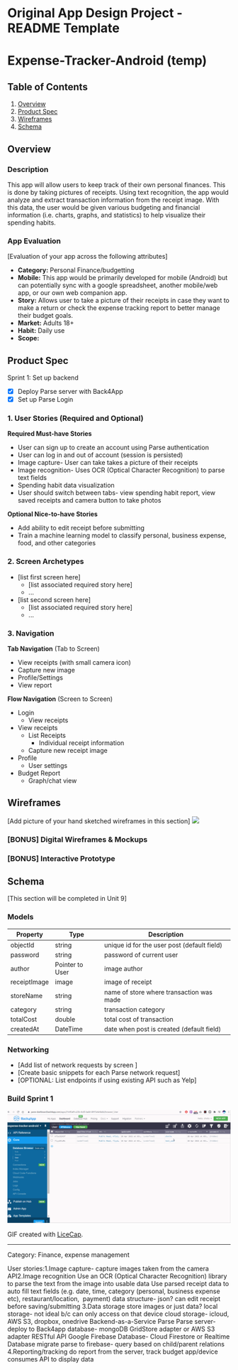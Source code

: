 Original App Design Project - README Template
===

# Expense-Tracker-Android (temp)

## Table of Contents
1. [Overview](#Overview)
1. [Product Spec](#Product-Spec)
1. [Wireframes](#Wireframes)
2. [Schema](#Schema)

## Overview
### Description
This app will allow users to keep track of their own personal finances. This is done by taking pictures of receipts. Using text recognition, the app would analyze and extract transaction information from the receipt image. With this data, the user would be given various budgeting and financial information (i.e. charts, graphs, and statistics) to help visualize their spending habits.

### App Evaluation
[Evaluation of your app across the following attributes]
- **Category:** Personal Finance/budgetting
- **Mobile:** This app would be primarily developed for mobile (Android) but can potentially sync with a google spreadsheet, another mobile/web app, or our own web companion app.
- **Story:** Allows user to take a picture of their receipts in case they want to make a return or check the expense tracking report to better manage their budget goals.
- **Market:** Adults 18+
- **Habit:** Daily use
- **Scope:** 

## Product Spec

Sprint 1: Set up backend
- [x] Deploy Parse server with Back4App
- [x] Set up Parse Login

### 1. User Stories (Required and Optional)

**Required Must-have Stories**

* User can sign up to create an account using Parse authentication
* User can log in and out of account (session is persisted)
* Image capture- User can take takes a picture of their receipts
* Image recognition- Uses OCR (Optical Character Recognition) to parse text fields
* Spending habit data visualization
* User should switch between tabs- view spending habit report, view saved receipts and camera button to take photos

**Optional Nice-to-have Stories**

* Add ability to edit receipt before submitting
* Train a machine learning model to classify personal, business expense, food, and other categories

### 2. Screen Archetypes

* [list first screen here]
   * [list associated required story here]
   * ...
* [list second screen here]
   * [list associated required story here]
   * ...

### 3. Navigation

**Tab Navigation** (Tab to Screen)

* View receipts (with small camera icon)
* Capture new image
* Profile/Settings
* View report

**Flow Navigation** (Screen to Screen)

* Login
   * View receipts
* View receipts
   * List Receipts
       * Individual receipt information
   * Capture new receipt image
* Profile
    * User settings
* Budget Report
    * Graph/chat view

## Wireframes
[Add picture of your hand sketched wireframes in this section]
<img src="YOUR_WIREFRAME_IMAGE_URL" width=600>

### [BONUS] Digital Wireframes & Mockups

### [BONUS] Interactive Prototype

## Schema 
[This section will be completed in Unit 9]
### Models

| Property | Type | Description |
| -------- | ---- | ----------- |
| objectId | string | unique id for the user post (default field) |
| password | string | password of current user |
| author | Pointer to User | image author |
| receiptImage | image | image of receipt |
| storeName | string | name of store where transaction was made |
| category | string | transaction category |
| totalCost | double | total cost of transaction |
| createdAt | DateTime | date when post is created (default field) |


### Networking
- [Add list of network requests by screen ]
- [Create basic snippets for each Parse network request]
- [OPTIONAL: List endpoints if using existing API such as Yelp]

### Build Sprint 1

<img src='sprint_1.gif' title='Video Walkthrough' width='' alt='Video Walkthrough' />

GIF created with [LiceCap](http://www.cockos.com/licecap/).

________________________

Category: Finance, expense management  

User stories:1.Image capture- capture images taken from the camera API2.Image recognition Use an OCR (Optical Character Recognition) library to parse the text from the image into usable data Use parsed receipt data to auto fill text fields (e.g. date, time, category (personal, business expense etc), restaurant/location,  payment) data structure- json? can edit receipt before saving/submitting 3.Data storage store images or just data? local storage- not ideal b/c can only access on that device cloud storage- icloud, AWS S3, dropbox, onedrive Backend-as-a-Service Parse Parse server- deploy to Back4app database- mongoDB GridStore adapter or AWS S3 adapter RESTful API Google Firebase Database- Cloud Firestore or Realtime Database migrate parse to firebase- query based on child/parent relations 4.Reporting/tracking do report from the server, track budget app/device consumes API to display data